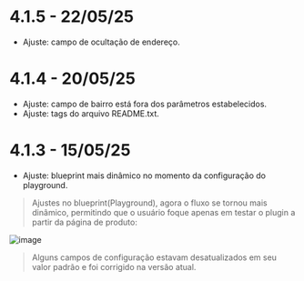 # 4.1.5 - 22/05/25
* Ajuste: campo de ocultação de endereço.

# 4.1.4 - 20/05/25
* Ajuste: campo de bairro está fora dos parâmetros estabelecidos.
* Ajuste: tags do arquivo README.txt.

# 4.1.3 - 15/05/25
* Ajuste: blueprint mais dinâmico no momento da configuração do playground.

> Ajustes no blueprint(Playground), agora o fluxo se tornou mais dinâmico, permitindo que o usuário foque apenas em testar o plugin a partir da página de produto:

![image](https://github.com/user-attachments/assets/17fe8dff-2083-4324-8a7b-98504e286056)

> Alguns campos de configuração estavam desatualizados em seu valor padrão e foi corrigido na versão atual.